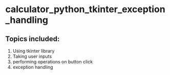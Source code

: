 # calculator_python_tkinter_exception_handling

## Topics included:
1. Using tkinter library
2. Taking user inputs
3. performing operations on button click
4. exception handling
